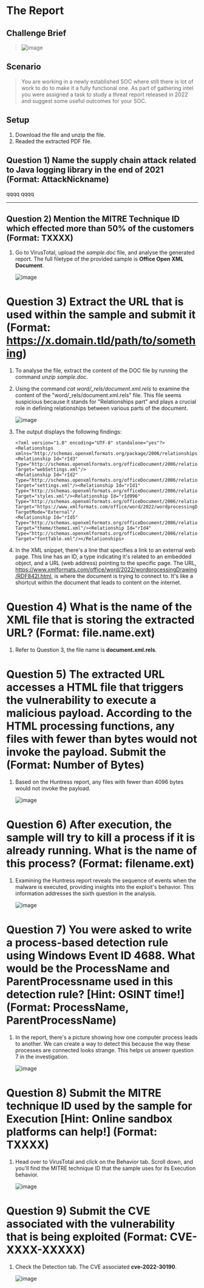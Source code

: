 # The Report
## Challenge Brief

> ![image](https://github.com/user-attachments/assets/e6b9799a-92aa-4df2-b2ec-19f74aa9decb)

## Scenario
> You are working in a newly established SOC where still there is lot of work to do to make it a fully functional one. As part of gathering intel you were assigned a task to study a threat report released in 2022 and suggest some useful outcomes for your SOC.

## Setup
1. Download the file and unzip the file.
2. Readed the extracted PDF file.
   
## Question 1) Name the supply chain attack related to Java logging library in the end of 2021 (Format: AttackNickname) 
qqqq
qqqq

---

## Question 2) Mention the MITRE Technique ID which effected more than 50% of the customers (Format: TXXXX) 

1. Go to VirusTotal, upload the *sample.doc* file, and analyse the generated report. The full filetype of the provided sample is **Office Open XML Document**.

   ![image](https://github.com/ZuanAce/blueteamlabs/assets/147037911/b5de49bd-76f4-4f26-ae2e-1a835822a223)

# Question 3) Extract the URL that is used within the sample and submit it (Format: https://x.domain.tld/path/to/something)
1. To analyse the file, extract the content of the DOC file by running the command *unzip sample.doc*.
2. Using the command *cat word/_rels/document.xml.rels* to examine the content of the "word/_rels/document.xml.rels" file. This file seems suspicious because it stands for "Relationships part" and plays a crucial role in defining relationships between various parts of the document.
   
   ![image](https://github.com/ZuanAce/blueteamlabs/assets/147037911/f230bbd4-f560-4397-9915-5ea993883bed)
   
3. The output displays the following findings:
   ```
   <?xml version="1.0" encoding="UTF-8" standalone="yes"?>
   <Relationships xmlns="http://schemas.openxmlformats.org/package/2006/relationships">
   <Relationship Id="rId3" Type="http://schemas.openxmlformats.org/officeDocument/2006/relationships/webSettings" Target="webSettings.xml"/>
   <Relationship Id="rId2" Type="http://schemas.openxmlformats.org/officeDocument/2006/relationships/settings" Target="settings.xml"/><Relationship Id="rId1"
   Type="http://schemas.openxmlformats.org/officeDocument/2006/relationships/styles" Target="styles.xml"/><Relationship Id="rId996"
   Type="http://schemas.openxmlformats.org/officeDocument/2006/relationships/oleObject" Target="https://www.xmlformats.com/office/word/2022/wordprocessingDrawing/RDF842l.html!" TargetMode="External"/
   <Relationship Id="rId5" Type="http://schemas.openxmlformats.org/officeDocument/2006/relationships/theme" Target="theme/theme1.xml"/><Relationship Id="rId4"
   Type="http://schemas.openxmlformats.org/officeDocument/2006/relationships/fontTable" Target="fontTable.xml"/></Relationships>  
   ```
4. In the XML snippet, there's a line that specifies a link to an external web page. This line has an ID, a type indicating it's related to an embedded object, and a URL (web address) pointing to the specific page. The URL, https://www.xmlformats.com/office/word/2022/wordprocessingDrawing/RDF842l.html, is where the document is trying to connect to. It's like a shortcut within the document that leads to content on the internet.


# Question 4) What is the name of the XML file that is storing the extracted URL? (Format: file.name.ext)
1. Refer to Question 3, the file name is **document.xml.rels**.

# Question 5) The extracted URL accesses a HTML file that triggers the vulnerability to execute a malicious payload. According to the HTML processing functions, any files with fewer than <Number> bytes would not invoke the payload. Submit the <Number> (Format: Number of Bytes) 
1. Based on the Huntress report, any files with fewer than 4096 bytes would not invoke the payload.
   
   ![image](https://github.com/ZuanAce/blueteamlabs/assets/147037911/bff4caad-e572-4932-8474-eafc90759c5e)

# Question 6) After execution, the sample will try to kill a process if it is already running. What is the name of this process? (Format: filename.ext) 
1. Examining the Huntress report reveals the sequence of events when the malware is executed, providing insights into the exploit's behavior. This information addresses the sixth question in the analysis.
   
   ![image](https://github.com/ZuanAce/blueteamlabs/assets/147037911/03a6cb19-2930-407d-833d-29d0eefa0578)

# Question 7) You were asked to write a process-based detection rule using Windows Event ID 4688. What would be the ProcessName and ParentProcessname used in this detection rule? [Hint: OSINT time!] (Format: ProcessName, ParentProcessName)
1. In the report, there's a picture showing how one computer process leads to another. We can create a way to detect this because the way these processes are connected looks strange. This helps us answer question 7 in the investigation.
   
   ![image](https://github.com/ZuanAce/blueteamlabs/assets/147037911/2be1d883-2244-4d36-88fd-f70901cfc5f1)

# Question 8) Submit the MITRE technique ID used by the sample for Execution [Hint: Online sandbox platforms can help!] (Format: TXXXX) 
1. Head over to VirusTotal and click on the Behavior tab. Scroll down, and you'll find the MITRE technique ID that the sample uses for its Execution behavior.
   
   ![image](https://github.com/ZuanAce/blueteamlabs/assets/147037911/526293a7-268b-48a5-b52d-bff24e8cb43b)

# Question 9) Submit the CVE associated with the vulnerability that is being exploited (Format: CVE-XXXX-XXXXX)
1. Check the Detection tab. The CVE associated **cve-2022-30190**.
   
   ![image](https://github.com/ZuanAce/blueteamlabs/assets/147037911/286cfe58-1288-4fa8-8cc0-303f7bb7b108)
